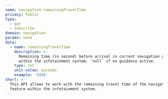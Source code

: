 ```yaml
---
name: navigation.remainingTravelTime
privacy: Public
type:
  - get
  - subscribe
domain: navigation
params: none
data:
  - name: remainingTravelTime
    description: >-
      Remaining time (in second) before arrival in current navigation guidance
      within the infotainment system. `null` if no guidance active.
    type: int
    unit-value: seconds
    example: '2438'
short: >-
  This API allows to work with the remaining travel time of the navigation
  feature within the infotainment system.
---
```


